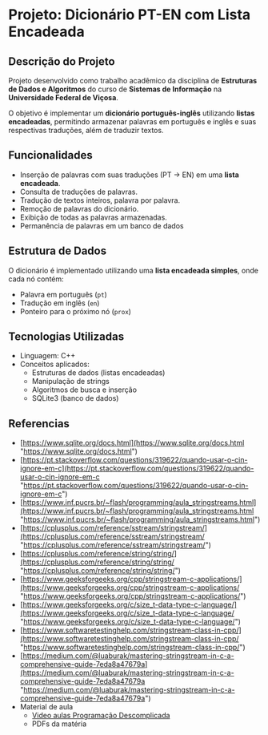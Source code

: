 # Projeto: Dicionário PT-EN com Lista Encadeada

## Descrição do Projeto

Projeto desenvolvido como trabalho acadêmico da disciplina de **Estruturas de Dados e Algoritmos** do curso de **Sistemas de Informação** na **Universidade Federal de Viçosa**.

O objetivo é implementar um **dicionário português-inglês** utilizando **listas encadeadas**, permitindo armazenar palavras em português e inglês e suas respectivas traduções, além de traduzir textos.

## Funcionalidades

-   Inserção de palavras com suas traduções (PT → EN) em uma **lista encadeada**.
-   Consulta de traduções de palavras.
-   Tradução de textos inteiros, palavra por palavra.
-   Remoção de palavras do dicionário.
-   Exibição de todas as palavras armazenadas.
-   Permanência de palavras em um banco de dados

## Estrutura de Dados

O dicionário é implementado utilizando uma **lista encadeada simples**, onde cada nó contém:

-   Palavra em português (`pt`)
-   Tradução em inglês (`en`)
-   Ponteiro para o próximo nó (`prox`)

## Tecnologias Utilizadas

-   Linguagem: C++
-   Conceitos aplicados:
    -   Estruturas de dados (listas encadeadas)
    -   Manipulação de strings
    -   Algoritmos de busca e inserção
    -   SQLite3 (banco de dados)

  

## **Referencias**

-   [https://www.sqlite.org/docs.html](https://www.sqlite.org/docs.html "https://www.sqlite.org/docs.html")
-   [https://pt.stackoverflow.com/questions/319622/quando-usar-o-cin-ignore-em-c](https://pt.stackoverflow.com/questions/319622/quando-usar-o-cin-ignore-em-c "https://pt.stackoverflow.com/questions/319622/quando-usar-o-cin-ignore-em-c")
-   [https://www.inf.pucrs.br/~flash/programming/aula_stringstreams.html](https://www.inf.pucrs.br/~flash/programming/aula_stringstreams.html "https://www.inf.pucrs.br/~flash/programming/aula_stringstreams.html")
-   [https://cplusplus.com/reference/sstream/stringstream/](https://cplusplus.com/reference/sstream/stringstream/ "https://cplusplus.com/reference/sstream/stringstream/")
-   [https://cplusplus.com/reference/string/string/](https://cplusplus.com/reference/string/string/ "https://cplusplus.com/reference/string/string/")
-   [https://www.geeksforgeeks.org/cpp/stringstream-c-applications/](https://www.geeksforgeeks.org/cpp/stringstream-c-applications/ "https://www.geeksforgeeks.org/cpp/stringstream-c-applications/")
-   [https://www.geeksforgeeks.org/c/size_t-data-type-c-language/](https://www.geeksforgeeks.org/c/size_t-data-type-c-language/ "https://www.geeksforgeeks.org/c/size_t-data-type-c-language/")
-   [https://www.softwaretestinghelp.com/stringstream-class-in-cpp/](https://www.softwaretestinghelp.com/stringstream-class-in-cpp/ "https://www.softwaretestinghelp.com/stringstream-class-in-cpp/")
-   [https://medium.com/@luaburak/mastering-stringstream-in-c-a-comprehensive-guide-7eda8a47679a](https://medium.com/@luaburak/mastering-stringstream-in-c-a-comprehensive-guide-7eda8a47679a "https://medium.com/@luaburak/mastering-stringstream-in-c-a-comprehensive-guide-7eda8a47679a")
-   Material de aula
    -   [Video aulas Programação Descomplicada](https://programacaodescomplicada.wordpress.com/indice/estrutura-de-dados/ "https://programacaodescomplicada.wordpress.com/indice/estrutura-de-dados/")
    -   PDFs da matéria